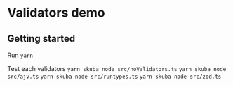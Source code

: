 # Validators demo

## Getting started

Run `yarn`

Test each validators
`yarn skuba node src/noValidators.ts`
`yarn skuba node src/ajv.ts`
`yarn skuba node src/runtypes.ts`
`yarn skuba node src/zod.ts`
